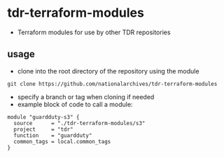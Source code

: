 # tdr-terraform-modules

* Terraform modules for use by other TDR repositories

## usage
* clone into the root directory of the repository using the module
```
git clone https://github.com/nationalarchives/tdr-terraform-modules
```
* specify a branch or tag when cloning if needed
* example block of code to call a module:
```
module "guardduty-s3" {
  source      = "./tdr-terraform-modules/s3"
  project     = "tdr"
  function    = "guardduty"
  common_tags = local.common_tags
}
```